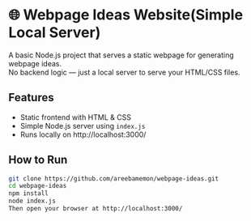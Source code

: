 # 🌐 Webpage Ideas Website(Simple Local Server)

A basic Node.js project that serves a static webpage for generating webpage ideas.  
No backend logic — just a local server to serve your HTML/CSS files.

## Features

- Static frontend with HTML & CSS  
- Simple Node.js server using `index.js`  
- Runs locally on http://localhost:3000/

## How to Run

```bash
git clone https://github.com/areebamemon/webpage-ideas.git
cd webpage-ideas
npm install
node index.js
Then open your browser at http://localhost:3000/
